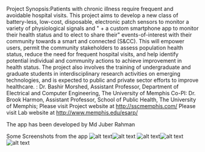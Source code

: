 Project Synopsis:Patients with chronic illness require frequent and avoidable hospital visits. This project aims to develop a new class of battery-less, low-cost, disposable, electronic patch sensors to monitor a variety of physiological signals and " + a custom smartphone app to monitor their health status and to elect to share their" events-of-interest with their community towards a smart and connected (S&CC). This will empower users, permit the community stakeholders to assess population health status, reduce the need for frequent hospital visits, and help identify potential individual and community actions to achieve improvement in health status. The project also involves the training of undergraduate and graduate students in interdisciplinary research activities on emerging technologies, and is expected to public and private sector efforts to improve healthcare. : Dr. Bashir Morshed, Assistant Professor, Department of Electrical and Computer Engineering, The University of Memphis Co-PI: Dr. Brook Harmon, Assistant Professor, School of Public Health, The University of Memphis;
Please visit Project website at http://sscmemphis.com/
Please visit Lab website at http://www.memphis.edu/esarp/

The app has been developed by Md Juber Rahman

Some Screenshots from the app ![alt text](https://github.com/juberrahman/SCCHealth_v2.0/blob/master/Screenshot_20170925-195051%5B1%5D.png)![alt text](https://github.com/juberrahman/SCCHealth_v2.0/blob/master/Screenshot_20171003-104234%5B1%5D.png)
![alt text](https://github.com/juberrahman/SCCHealth_v2.0/blob/master/Screenshot_20171107-141246%5B1%5D.png)![alt text](https://github.com/juberrahman/SCCHealth_v2.0/blob/master/Screenshot_20180724-124500%5B1%5D.png)
![alt text](https://github.com/juberrahman/SCCHealth_v2.0/blob/master/Screenshot_20181019-161227%5B1%5D.png)

